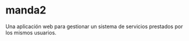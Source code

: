 # manda2
Una aplicación web para gestionar un sistema de servicios prestados por los mismos usuarios. 
